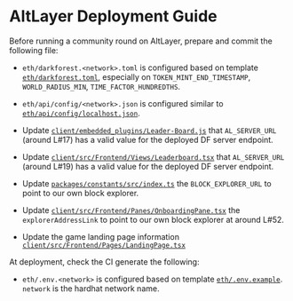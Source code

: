 # AltLayer Deployment Guide

Before running a community round on AltLayer, prepare and commit the following file:

- `eth/darkforest.<network>.toml` is configured based on template [`eth/darkforest.toml`](https://github.com/alt-research/darkforest-eth/blob/master/darkforest.toml), especially on `TOKEN_MINT_END_TIMESTAMP`, `WORLD_RADIUS_MIN`, `TIME_FACTOR_HUNDREDTHS`.

- `eth/api/config/<network>.json` is configured similar to [`eth/api/config/localhost.json`](https://github.com/alt-research/darkforest-eth/blob/master/api/config/localhost.json).

- Update [`client/embedded_plugins/Leader-Board.js`](https://github.com/alt-research/darkforest-client/blob/master/embedded_plugins/Leader-Board.js) that `AL_SERVER_URL` (around L#17) has a valid value for the deployed DF server endpoint.

- Update [`client/src/Frontend/Views/Leaderboard.tsx`](https://github.com/alt-research/darkforest-client/blob/master/src/Frontend/Views/Leaderboard.tsx) that `AL_SERVER_URL` (around L#19) has a valid value for the deployed DF server endpoint.

- Update [`packages/constants/src/index.ts`](https://github.com/alt-research/darkforest-packages/blob/master/constants/src/index.ts) the `BLOCK_EXPLORER_URL` to point to our own block explorer.

- Update [`client/src/Frontend/Panes/OnboardingPane.tsx`](https://github.com/alt-research/darkforest-client/blob/master/src/Frontend/Panes/OnboardingPane.tsx) the `explorerAddressLink` to point to our own block explorer at around L#52.

- Update the game landing page information [`client/src/Frontend/Pages/LandingPage.tsx`](https://github.com/alt-research/darkforest-client/blob/master/src/Frontend/Pages/LandingPage.tsx)

At deployment, check the CI generate the following:

- `eth/.env.<network>` is configured based on template [`eth/.env.example`](https://github.com/alt-research/darkforest-eth/blob/master/.env.example). `network` is the hardhat network name.

